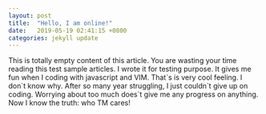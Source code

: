 ```yaml
---
layout: post
title:  "Hello, I am online!"
date:   2019-05-19 02:41:15 +0800
categories: jekyll update
---
```

This is totally empty content of this article. You are wasting your time reading this test sample articles. I wrote it for testing purpose. It gives me fun when I coding with javascript and VIM. That\`s is very cool feeling. I don\`t know why. After so many year struggling, I just couldn\`t give up on coding. Worrying about too much does\`t give me any progress on anything. Now I know the truth: who TM cares!
